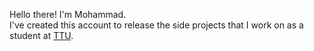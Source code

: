 Hello there! I'm Mohammad.  
I've created this account to release the side projects that I work on as a student at [TTU](http://www.ttu.edu.jo).
